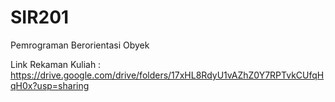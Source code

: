 # SIR201
Pemrograman Berorientasi Obyek 

Link Rekaman Kuliah : https://drive.google.com/drive/folders/17xHL8RdyU1vAZhZ0Y7RPTvkCUfqHqH0x?usp=sharing
